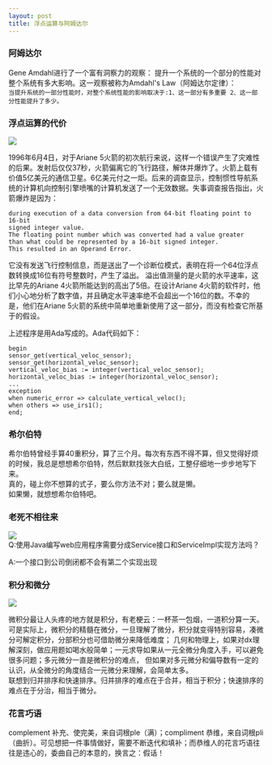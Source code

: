 ```yaml
---
layout: post
title: 浮点运算与阿姆达尔
---
```



### 阿姆达尔
Gene Amdahl进行了一个富有洞察力的观察： 提升一个系统的一个部分的性能对整个系统有多大影响。这一观察被称为Amdahl's Law（阿姆达尔定律）：
<br/>
`当提升系统的一部分性能时，对整个系统性能的影响取决于:1、这一部分有多重要 2、这一部分性能提升了多少。`


### 浮点运算的代价

![](https://s1.ax1x.com/2020/09/26/0iaDkq.jpg) <br>


1996年6月4日，对于Ariane 5火箭的初次航行来说，这样一个错误产生了灾难性的后果。发射后仅仅37秒，火箭偏离它的飞行路径，解体并爆炸了。火箭上载有价值5亿美元的通信卫星。6亿美元付之一炬。后来的调查显示，控制惯性导航系统的计算机向控制引擎喷嘴的计算机发送了一个无效数据。失事调查报告指出，火箭爆炸是因为：


```
during execution of a data conversion from 64-bit floating point to 16-bit 
signed integer value.
The floating point number which was converted had a value greater
than what could be represented by a 16-bit signed integer. 
This resulted in an Operand Error.
```

它没有发送飞行控制信息，而是送出了一个诊断位模式，表明在将一个64位浮点数转换成16位有符号整数时，产生了溢出。 溢出值测量的是火箭的水平速率，这比早先的Ariane 4火箭所能达到的高出了5倍。在设计Ariane 4火箭的软件时，他们小心地分析了数字值，并且确定水平速率绝不会超出一个16位的数。不幸的是，他们在Ariane 5火箭的系统中简单地重新使用了这一部分，而没有检查它所基于的假设。

上述程序是用Ada写成的。Ada代码如下：

```
begin
sensor_get(vertical_veloc_sensor);
sensor_get(horizontal_veloc_sensor);
vertical_veloc_bias := integer(vertical_veloc_sensor);
horizontal_veloc_bias := integer(horizontal_veloc_sensor);
...
exception
when numeric_error => calculate_vertical_veloc();
when others => use_irs1();
end;
```

### 希尔伯特
希尔伯特曾经手算40重积分，算了三个月。每次有东西不得不算，但又觉得好烦的时候，我总是想想希尔伯特，然后默默找张大白纸，工整仔细地一步步地写下来。
<br/>
真的，碰上你不想算的式子，要么你方法不对；要么就是懒。
<br/>
如果懒，就想想希尔伯特吧。

### 老死不相往来

![](https://s1.ax1x.com/2020/09/26/0ia07n.jpg) <br>
Q:使用Java编写web应用程序需要分成Service接口和ServiceImpl实现方法吗？
<br/>

A:一个接口到公司倒闭都不会有第二个实现出现
<br/>

### 积分和微分
![](https://s1.ax1x.com/2020/09/26/0iart0.png) <br>

微积分最让人头疼的地方就是积分，有老梗云：一杯茶一包烟，一道积分算一天。
可是实际上，微积分的精髓在微分，一旦理解了微分，积分就变得特别容易，凑微分可解定积分，分部积分也可借助微分来降低难度；
几何和物理上，如果对dx理解深刻，做应用题如喝水般简单；一元求导如果从一元全微分角度入手，可以避免很多问题；多元微分一直是微积分的难点，
但如果对多元微分和偏导数有一定的认识，从全微分的角度结合一元微分来理解，会简单太多。
<br/>
联想到归并排序和快速排序。归并排序的难点在于合并，相当于积分；快速排序的难点在于分治，相当于微分。



### 花言巧语
complement 补充、使完美，来自词根ple（满）；compliment 恭维，来自词根pli（曲折）。可见想把一件事情做好，需要不断迭代和填补；而恭维人的花言巧语往往是违心的，委曲自己的本意的，换言之：假话！

